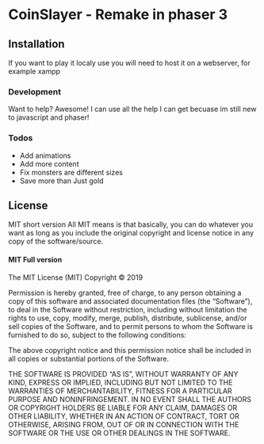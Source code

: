# CoinSlayer - Remake in phaser 3 

## Installation
If you want to play it localy use you will need to host it on a webserver, for example xampp

### Development

Want to help? Awesome!
I can use all the help I can get becuase im still new to javascript and phaser!

### Todos

 - Add animations
 - Add more content
 - Fix monsters are different sizes
 - Save more than Just gold

License
----
MIT short version
All MIT means is that basically, you can do whatever you want as long as you include the original copyright and license notice in any copy of the software/source.
#### MIT Full version

The MIT License (MIT)
Copyright © 2019 <copyright holders>

Permission is hereby granted, free of charge, to any person obtaining a copy of this software and associated documentation files (the “Software”), to deal in the Software without restriction, including without limitation the rights to use, copy, modify, merge, publish, distribute, sublicense, and/or sell copies of the Software, and to permit persons to whom the Software is furnished to do so, subject to the following conditions:

The above copyright notice and this permission notice shall be included in all copies or substantial portions of the Software.

THE SOFTWARE IS PROVIDED “AS IS”, WITHOUT WARRANTY OF ANY KIND, EXPRESS OR IMPLIED, INCLUDING BUT NOT LIMITED TO THE WARRANTIES OF MERCHANTABILITY, FITNESS FOR A PARTICULAR PURPOSE AND NONINFRINGEMENT. IN NO EVENT SHALL THE AUTHORS OR COPYRIGHT HOLDERS BE LIABLE FOR ANY CLAIM, DAMAGES OR OTHER LIABILITY, WHETHER IN AN ACTION OF CONTRACT, TORT OR OTHERWISE, ARISING FROM, OUT OF OR IN CONNECTION WITH THE SOFTWARE OR THE USE OR OTHER DEALINGS IN THE SOFTWARE.

